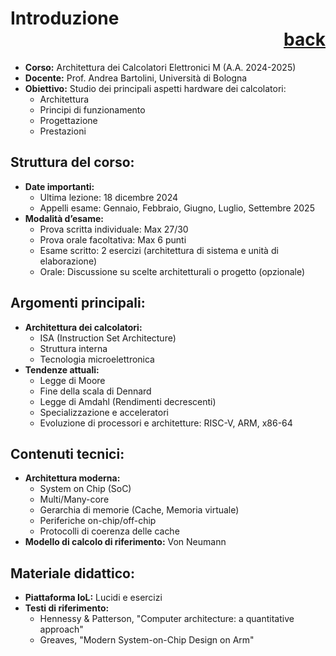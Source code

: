 
# Introduzione <div style="text-align: right"> [back](./README.md) </div>

- **Corso:** Architettura dei Calcolatori Elettronici M (A.A. 2024-2025)
- **Docente:** Prof. Andrea Bartolini, Università di Bologna
- **Obiettivo:** Studio dei principali aspetti hardware dei calcolatori:
  - Architettura
  - Principi di funzionamento
  - Progettazione
  - Prestazioni

## Struttura del corso:

- **Date importanti:**
  - Ultima lezione: 18 dicembre 2024
  - Appelli esame: Gennaio, Febbraio, Giugno, Luglio, Settembre 2025
- **Modalità d’esame:**
  - Prova scritta individuale: Max 27/30
  - Prova orale facoltativa: Max 6 punti
  - Esame scritto: 2 esercizi (architettura di sistema e unità di elaborazione)
  - Orale: Discussione su scelte architetturali o progetto (opzionale)

## Argomenti principali:

- **Architettura dei calcolatori:**
  - ISA (Instruction Set Architecture)
  - Struttura interna
  - Tecnologia microelettronica
- **Tendenze attuali:**
  - Legge di Moore
  - Fine della scala di Dennard
  - Legge di Amdahl (Rendimenti decrescenti)
  - Specializzazione e acceleratori
  - Evoluzione di processori e architetture: RISC-V, ARM, x86-64

## Contenuti tecnici:

- **Architettura moderna:**
  - System on Chip (SoC)
  - Multi/Many-core
  - Gerarchia di memorie (Cache, Memoria virtuale)
  - Periferiche on-chip/off-chip
  - Protocolli di coerenza delle cache
- **Modello di calcolo di riferimento:** Von Neumann

## Materiale didattico:

- **Piattaforma IoL:** Lucidi e esercizi
- **Testi di riferimento:**
  - Hennessy & Patterson, "Computer architecture: a quantitative approach"
  - Greaves, "Modern System-on-Chip Design on Arm"
